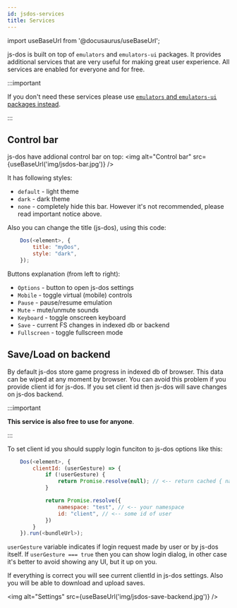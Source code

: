 ```yaml
---
id: jsdos-services
title: Services
---
```

import useBaseUrl from '@docusaurus/useBaseUrl';

js-dos is built on top of `emulators` and `emulators-ui` packages. It provides additional services that are very useful for making great user experience.
All services are enabled for everyone and for free.

:::important

If you don't need these services please use [`emulators` and `emulators-ui` packages instead](browser.md#2-using-emulators-ui-without-js-dos-services).

:::

## Control bar

js-dos have addional control bar on top:
<img alt="Control bar" src={useBaseUrl('img/jsdos-bar.jpg')} />

It has following styles:
* `default` - light theme
* `dark` - dark theme
* `none` - completely hide this bar. However it's not recommended, please read important notice above.

Also you can change the title (js-dos), using this code:

```js
	Dos(<element>, {
		title: "myDos",
		style: "dark",
	});
```

Buttons explanation (from left to right):
* `Options` - button to open js-dos settings
* `Mobile` - toggle virtual (mobile) controls
* `Pause` - pause/resume emulation
* `Mute` - mute/unmute sounds
* `Keyboard` - toggle onscreen keyboard
* `Save` - current FS changes in indexed db or backend
* `Fullscreen` - toggle fullscreen mode

## Save/Load on backend

By default js-dos store game progress in indexed db of browser. This data can be wiped at any moment by browser.
You can avoid this problem if you provide client id for js-dos. If you set client id then js-dos will save changes
on js-dos backend. 

:::important

**This service is also free to use for anyone**.

:::

To set client id you should supply login funciton to js-dos options like this:
```js
	Dos(<element>, {
		clientId: (userGesture) => {
			if (!userGesture) {
				return Promise.resolve(null); // <-- return cached { namespace, id } or null
			}

			return Promise.resolve({
				namespace: "test", // <-- your namespace
				id: "client", // <-- some id of user
			})
		}
	}).run(<bundleUrl>);
```



`userGesture` variable indicates if login request made by user or by js-dos itself. If `userGesture === true` then you can
show login dialog, in other case it's better to avoid showing any UI, but it up on you.

If everything is correct you will see current clientId in js-dos settings. Also you will be able to download and upload saves.


<img alt="Settings" src={useBaseUrl('img/jsdos-save-backend.jpg')} />
